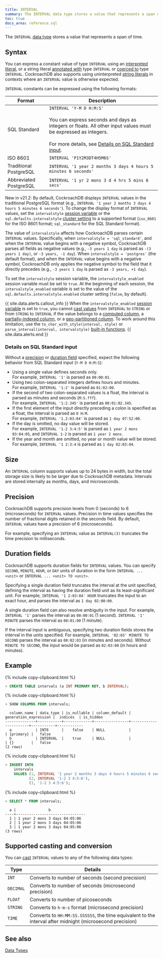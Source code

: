 ```yaml
---
title: INTERVAL
summary: The INTERVAL data type stores a value that represents a span of time.
toc: true
docs_area: reference.sql
---
```


The `INTERVAL` [data type](data-types.html) stores a value that represents a span of time.

## Syntax

You can express a constant value of type `INTERVAL` using an [interpreted literal](sql-constants.html#interpreted-literals), or a string literal [annotated with](scalar-expressions.html#explicitly-typed-expressions) type `INTERVAL` or [coerced to](scalar-expressions.html#explicit-type-coercions) type `INTERVAL`. CockroachDB also supports using uninterpreted [string literals](sql-constants.html#string-literals) in contexts where an `INTERVAL` value is otherwise expected.

`INTERVAL` constants can be expressed using the following formats:

Format | Description
-------|--------
SQL Standard | `INTERVAL 'Y-M D H:M:S'`<br><br>You can express seconds and days as integers or floats. All other input values must be expressed as integers.<br><br>For more details, see [Details on SQL Standard input](#details-on-sql-standard-input).
ISO 8601 | `INTERVAL 'P1Y2M3DT4H5M6S'`
Traditional PostgreSQL | `INTERVAL '1 year 2 months 3 days 4 hours 5 minutes 6 seconds'`
Abbreviated PostgreSQL | `INTERVAL '1 yr 2 mons 3 d 4 hrs 5 mins 6 secs'`

<span class="version-tag">New in v21.2</span>: By default, CockroachDB displays `INTERVAL` values in the traditional PostgreSQL format (e.g., `INTERVAL '1 year 2 months 3 days 4 hours 5 minutes 6 seconds'`). To change the display format of `INTERVAL` values, set the `intervalstyle` [session variable](set-vars.html) or the `sql.defaults.intervalstyle` [cluster setting](cluster-settings.html) to a supported format (`iso_8601` for the ISO 8601 format; `sql_standard` for the SQL Standard format).

The value of `intervalstyle` affects how CockroachDB parses certain `INTERVAL` values. Specifically, when `intervalstyle = 'sql_standard'`, and when the `INTERVAL` value begins with a negative symbol, CockroachDB parses all fields as negative values (e.g., `-3 years 1 day` is parsed as `-(3 years 1 day)`, or `-3 years, -1 day`). When `intervalstyle = 'postgres'` (the default format), and when the `INTERVAL` value begins with a negative symbol, CockroachDB only applies the negative symbol to the field that it directly precedes (e.g., `-3 years 1 day` is parsed as `-3 years, +1 day`).

To set the `intervalstyle` session variable, the `intervalstyle_enabled` session variable must be set to `true`. At the beginning of each session, the `intervalstyle_enabled` variable is set to the value of the `sql.defaults.intervalstyle.enabled` cluster setting (`false`, by default).

{{ site.data.alerts.callout_info }}
When the `intervalstyle_enabled` [session variable](set-vars.html) is set to `true`, you cannot [cast values](#supported-casting-and-conversion) from `INTERVAL` to `STRING` or from `STRING` to `INTERVAL` if the value belongs to a [computed column](computed-columns.html), a [partially-indexed column](partial-indexes.html), or a [geo-partitioned column](partitioning.html). To work around this limitation, use the `to_char_with_style(interval, style)` or `parse_interval(interval, intervalstyle)` [built-in functions](functions-and-operators.html).
{{ site.data.alerts.end }}

### Details on SQL Standard input

Without a [precision](#precision) or [duration field](#duration-fields) specified, expect the following behavior from SQL Standard input (`Y-M D H:M:S`):

- Using a single value defines seconds only.
  <br>For example, `INTERVAL '1'` is parsed as `00:00:01`.
- Using two colon-separated integers defines hours and minutes.
  <br>For example, `INTERVAL '1:2'` is parsed as `01:02:00`.
- If the second of two colon-separated values is a float, the interval is parsed as minutes and seconds (`M:S.fff`).
  <br>For example, `INTERVAL '1:2.345'` is parsed as `00:01:02.345`.
- If the first element of the input directly preceding a colon is specified as a float, the interval is parsed as `D H:M`.
  <br>For example, `INTERVAL '1.2:03:04'` is parsed as `1 day 07:52:00`.
- If the day is omitted, no day value will be stored.
  <br>For example, `INTERVAL '1-2 3:4:5'` is parsed as `1 year 2 mons 03:04:05`, and `INTERVAL 1-2` is parsed as `1 year 2 mons`.
- If the year and month are omitted, no year or month value will be stored.
  <br>For example, `INTERVAL '1 2:3:4` is parsed as `1 day 02:03:04`.

## Size

An `INTERVAL` column supports values up to 24 bytes in width, but the total storage size is likely to be larger due to CockroachDB metadata. Intervals are stored internally as months, days, and microseconds.

## Precision

 CockroachDB supports precision levels from 0 (seconds) to 6 (microseconds) for `INTERVAL` values. Precision in time values specifies the number of fractional digits retained in the seconds field.  By default, `INTERVAL` values have a precision of 6 (microseconds).

For example, specifying an `INTERVAL` value as `INTERVAL(3)` truncates the time precision to milliseconds.

## Duration fields

 CockroachDB supports duration fields for `INTERVAL` values. You can specify `SECOND`, `MINUTE`, `HOUR`, or `DAY` units of duration in the form `INTERVAL ... <unit>` or `INTERVAL ... <unit> TO <unit>`.

Specifying a single duration field truncates the interval at the unit specified, defining the interval as having the duration field unit as its least-significant unit. For example, `INTERVAL '1 2:03:04' HOUR` truncates the input to an exact hour, and parses the interval as `1 day 02:00:00`.

A single duration field can also resolve ambiguity in the input. For example, `INTERVAL '1'` parses the interval as `00:00:01` (1 second). `INTERVAL '1' MINUTE` parses the interval as `00:01:00` (1 minute).

If the interval input is ambiguous, specifying two duration fields stores the interval in the units specified. For example, `INTERVAL '02:03' MINUTE TO SECOND` parses the interval as `00:02:03` (in minutes and seconds). Without `MINUTE TO SECOND`, the input would be parsed as `02:03:00` (in hours and minutes).

## Example

{%  include copy-clipboard.html %}
~~~ sql
> CREATE TABLE intervals (a INT PRIMARY KEY, b INTERVAL);
~~~

{%  include copy-clipboard.html %}
~~~ sql
> SHOW COLUMNS FROM intervals;
~~~

~~~
  column_name | data_type | is_nullable | column_default | generation_expression |  indices  | is_hidden
--------------+-----------+-------------+----------------+-----------------------+-----------+------------
  a           | INT8      |    false    | NULL           |                       | {primary} |   false
  b           | INTERVAL  |    true     | NULL           |                       | {}        |   false
(2 rows)
~~~

{%  include copy-clipboard.html %}
~~~ sql
> INSERT INTO
    intervals
    VALUES (1, INTERVAL '1 year 2 months 3 days 4 hours 5 minutes 6 seconds'),
           (2, INTERVAL '1-2 3 4:5:6'),
           (3, '1-2 3 4:5:6');
~~~

{%  include copy-clipboard.html %}
~~~ sql
> SELECT * FROM intervals;
~~~

~~~
  a |               b
----+--------------------------------
  1 | 1 year 2 mons 3 days 04:05:06
  2 | 1 year 2 mons 3 days 04:05:06
  3 | 1 year 2 mons 3 days 04:05:06
(3 rows)
~~~

## Supported casting and conversion

You can [cast](data-types.html#data-type-conversions-and-casts) `INTERVAL` values to any of the following data types:

Type | Details
-----|--------
`INT` | Converts to number of seconds (second precision)
`DECIMAL` | Converts to number of seconds (microsecond precision)
`FLOAT` | Converts to number of picoseconds
`STRING` | Converts to `h-m-s` format (microsecond precision)
`TIME` | Converts to `HH:MM:SS.SSSSSS`, the time equivalent to the interval after midnight (microsecond precision)

## See also

[Data Types](data-types.html)
